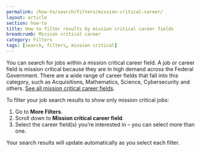 ```yaml
---
permalink: /how-to/search/filters/mission-critical-career/
layout: article
section: how-to
title: How to filter results by mission critical career fields
breadcrumb: Mission critical career
category: Filters
tags: [search, filters, mission critical]
---
```

You can search for jobs within a mission critical career field.  A job or career field is mission critical because they are in high demand across the Federal Government. There are a wide range of career fields that fall into this category, such as Acquisitions, Mathematics, Science, Cybersecurity and others.  [See all mission critical career fields](https://www.usajobs.gov/?c=opportunities).

To filter your job search results to show only mission critical jobs:

1.	Go to **More Filters**.
2.	Scroll down to **Mission critical career field**.
3.	Select the career field(s) you’re interested in – you can select more than one.

Your search results will update automatically as you select each filter.	
